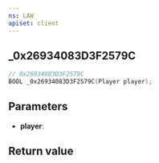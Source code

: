 ```yaml
---
ns: LAW
apiset: client
---
```

## _0x26934083D3F2579C

```c
// 0x26934083D3F2579C
BOOL _0x26934083D3F2579C(Player player);
```


## Parameters
* **player**:

## Return value